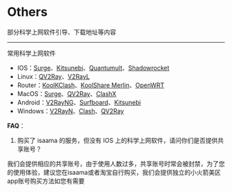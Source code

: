 # Others

部分科学上网软件引导、下载地址等内容


---


常用科学上网软件

* IOS：[Surge](https://www.nssurge.com/)、[Kitsunebi](https://apps.apple.com/us/app/kitsunebi-proxy-utility/id1446584073)、[Quantumult](https://apps.apple.com/us/app/quantumult/id1252015438)、[Shadowrocket](https://apps.apple.com/hk/app/shadowrocket/id932747118)
* Linux：[QV2Ray](https://github.com/lhy0403/Qv2ray)、[V2RayL](https://github.com/jiangxufeng/v2rayL)
* Router：[KoolKClash](https://koolclash.js.org/)、[KoolShare Merlin](https://github.com/hq450/fancyss)、[OpenWRT](https://github.com/kuoruan/openwrt-v2ray)
* MacOS：[Surge](https://www.nssurge.com/)、[QV2Ray](https://github.com/lhy0403/Qv2ray)、[ClashX](https://github.com/yichengchen/clashX/releases)
* Android：[V2RayNG](https://github.com/2dust/v2rayNG)、[Surfboard](https://play.google.com/store/apps/details?id=com.getsurfboard)、[Kitsunebi](https://github.com/eycorsican/kitsunebi-android)
* Windows：[V2RayN](https://github.com/2dust/v2rayN)、[Clash](https://github.com/Fndroid/clash_for_windows_pkg)、[QV2Ray](https://github.com/lhy0403/Qv2ray)

__FAQ__：

1. 购买了 isaama 的服务，但没有 IOS 上的科学上网软件，请问你们是否提供共享账号？

我们会提供相应的共享账号，由于使用人数过多，共享账号时常会被封禁，为了您的使用体验，建议您在isaama或者淘宝自行购买，我们会提供独立的小火箭美区app账号购买方法如您有需要


